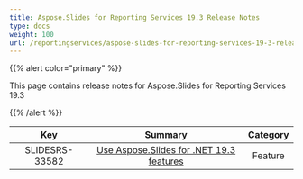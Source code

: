 ```yaml
---
title: Aspose.Slides for Reporting Services 19.3 Release Notes
type: docs
weight: 100
url: /reportingservices/aspose-slides-for-reporting-services-19-3-release-notes/
---
```


{{% alert color="primary" %}} 

This page contains release notes for Aspose.Slides for Reporting Services 19.3

{{% /alert %}} 

|**Key** |**Summary** |**Category** |
| :-: | :-: | :-: |
|SLIDESRS-33582|[Use Aspose.Slides for .NET 19.3 features](https://docs.aspose.com/display/slidesnet/Aspose.Slides+for+.NET+19.3+Release+Notes)|Feature|

